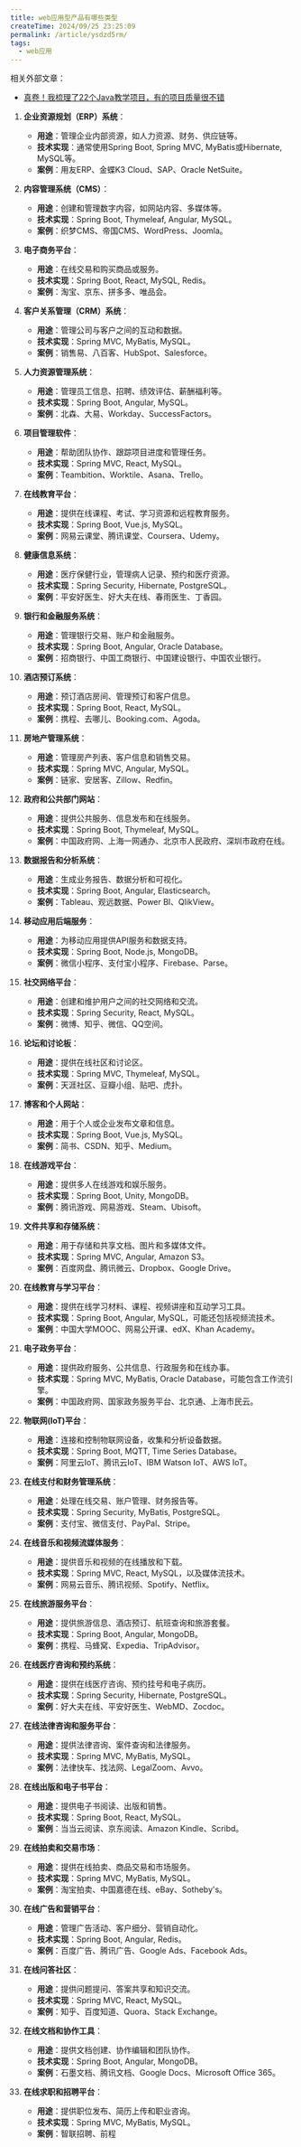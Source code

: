```yaml
---
title: web应用型产品有哪些类型
createTime: 2024/09/25 23:25:09
permalink: /article/ysdzd5rm/
tags:
  - web应用
---
```


相关外部文章：

* [真卷！我梳理了22个Java教学项目，有的项目质量很不错](https://juejin.cn/post/7285540804735402038)

<!-- more -->


1. **企业资源规划（ERP）系统**：
   - **用途**：管理企业内部资源，如人力资源、财务、供应链等。
   - **技术实现**：通常使用Spring Boot, Spring MVC, MyBatis或Hibernate, MySQL等。
   - **案例**：用友ERP、金蝶K3 Cloud、SAP、Oracle NetSuite。

2. **内容管理系统（CMS）**：
   - **用途**：创建和管理数字内容，如网站内容、多媒体等。
   - **技术实现**：Spring Boot, Thymeleaf, Angular, MySQL。
   - **案例**：织梦CMS、帝国CMS、WordPress、Joomla。

3. **电子商务平台**：
   - **用途**：在线交易和购买商品或服务。
   - **技术实现**：Spring Boot, React, MySQL, Redis。
   - **案例**：淘宝、京东、拼多多、唯品会。

4. **客户关系管理（CRM）系统**：
   - **用途**：管理公司与客户之间的互动和数据。
   - **技术实现**：Spring MVC, MyBatis, MySQL。
   - **案例**：销售易、八百客、HubSpot、Salesforce。

5. **人力资源管理系统**：
   - **用途**：管理员工信息、招聘、绩效评估、薪酬福利等。
   - **技术实现**：Spring Boot, Angular, MySQL。
   - **案例**：北森、大易、Workday、SuccessFactors。

6. **项目管理软件**：
   - **用途**：帮助团队协作、跟踪项目进度和管理任务。
   - **技术实现**：Spring MVC, React, MySQL。
   - **案例**：Teambition、Worktile、Asana、Trello。

7. **在线教育平台**：
   - **用途**：提供在线课程、考试、学习资源和远程教育服务。
   - **技术实现**：Spring Boot, Vue.js, MySQL。
   - **案例**：网易云课堂、腾讯课堂、Coursera、Udemy。

8. **健康信息系统**：
   - **用途**：医疗保健行业，管理病人记录、预约和医疗资源。
   - **技术实现**：Spring Security, Hibernate, PostgreSQL。
   - **案例**：平安好医生、好大夫在线、春雨医生、丁香园。

9. **银行和金融服务系统**：
   - **用途**：管理银行交易、账户和金融服务。
   - **技术实现**：Spring Boot, Angular, Oracle Database。
   - **案例**：招商银行、中国工商银行、中国建设银行、中国农业银行。

10. **酒店预订系统**：
    - **用途**：预订酒店房间、管理预订和客户信息。
    - **技术实现**：Spring Boot, React, MySQL。
    - **案例**：携程、去哪儿、Booking.com、Agoda。

11. **房地产管理系统**：
    - **用途**：管理房产列表、客户信息和销售交易。
    - **技术实现**：Spring MVC, Angular, MySQL。
    - **案例**：链家、安居客、Zillow、Redfin。

12. **政府和公共部门网站**：
    - **用途**：提供公共服务、信息发布和在线服务。
    - **技术实现**：Spring Boot, Thymeleaf, MySQL。
    - **案例**：中国政府网、上海一网通办、北京市人民政府、深圳市政府在线。

13. **数据报告和分析系统**：
    - **用途**：生成业务报告、数据分析和可视化。
    - **技术实现**：Spring Boot, Angular, Elasticsearch。
    - **案例**：Tableau、观远数据、Power BI、QlikView。

14. **移动应用后端服务**：
    - **用途**：为移动应用提供API服务和数据支持。
    - **技术实现**：Spring Boot, Node.js, MongoDB。
    - **案例**：微信小程序、支付宝小程序、Firebase、Parse。

15. **社交网络平台**：
    - **用途**：创建和维护用户之间的社交网络和交流。
    - **技术实现**：Spring Security, React, MySQL。
    - **案例**：微博、知乎、微信、QQ空间。

16. **论坛和讨论板**：
    - **用途**：提供在线社区和讨论区。
    - **技术实现**：Spring MVC, Thymeleaf, MySQL。
    - **案例**：天涯社区、豆瓣小组、贴吧、虎扑。

17. **博客和个人网站**：
    - **用途**：用于个人或企业发布文章和信息。
    - **技术实现**：Spring Boot, Vue.js, MySQL。
    - **案例**：简书、CSDN、知乎、Medium。

18. **在线游戏平台**：
    - **用途**：提供多人在线游戏和娱乐服务。
    - **技术实现**：Spring Boot, Unity, MongoDB。
    - **案例**：腾讯游戏、网易游戏、Steam、Ubisoft。

19. **文件共享和存储系统**：
    - **用途**：用于存储和共享文档、图片和多媒体文件。
    - **技术实现**：Spring MVC, Angular, Amazon S3。
    - **案例**：百度网盘、腾讯微云、Dropbox、Google Drive。

20. **在线教育与学习平台**：
    - **用途**：提供在线学习材料、课程、视频讲座和互动学习工具。
    - **技术实现**：Spring Boot, Angular, MySQL，可能还包括视频流技术。
    - **案例**：中国大学MOOC、网易公开课、edX、Khan Academy。

21. **电子政务平台**：
    - **用途**：提供政府服务、公共信息、行政服务和在线办事。
    - **技术实现**：Spring MVC, MyBatis, Oracle Database，可能包含工作流引擎。
    - **案例**：中国政府网、国家政务服务平台、北京通、上海市民云。

22. **物联网(IoT)平台**：
    - **用途**：连接和控制物联网设备，收集和分析设备数据。
    - **技术实现**：Spring Boot, MQTT, Time Series Database。
    - **案例**：阿里云IoT、腾讯云IoT、IBM Watson IoT、AWS IoT。

23. **在线支付和财务管理系统**：
    - **用途**：处理在线交易、账户管理、财务报告等。
    - **技术实现**：Spring Security, MyBatis, PostgreSQL。
    - **案例**：支付宝、微信支付、PayPal、Stripe。

24. **在线音乐和视频流媒体服务**：
    - **用途**：提供音乐和视频的在线播放和下载。
    - **技术实现**：Spring MVC, React, MySQL，以及媒体流技术。
    - **案例**：网易云音乐、腾讯视频、Spotify、Netflix。

25. **在线旅游服务平台**：
    - **用途**：提供旅游信息、酒店预订、航班查询和旅游套餐。
    - **技术实现**：Spring Boot, Angular, MongoDB。
    - **案例**：携程、马蜂窝、Expedia、TripAdvisor。

26. **在线医疗咨询和预约系统**：
    - **用途**：提供在线医疗咨询、预约挂号和电子病历。
    - **技术实现**：Spring Security, Hibernate, PostgreSQL。
    - **案例**：好大夫在线、平安好医生、WebMD、Zocdoc。

27. **在线法律咨询和服务平台**：
    - **用途**：提供法律咨询、案件查询和法律服务。
    - **技术实现**：Spring MVC, MyBatis, MySQL。
    - **案例**：法律快车、找法网、LegalZoom、Avvo。

28. **在线出版和电子书平台**：
    - **用途**：提供电子书阅读、出版和销售。
    - **技术实现**：Spring Boot, React, MySQL。
    - **案例**：当当云阅读、京东阅读、Amazon Kindle、Scribd。

29. **在线拍卖和交易市场**：
    - **用途**：提供在线拍卖、商品交易和市场服务。
    - **技术实现**：Spring MVC, MyBatis, MySQL。
    - **案例**：淘宝拍卖、中国嘉德在线、eBay、Sotheby's。

30. **在线广告和营销平台**：
    - **用途**：管理广告活动、客户细分、营销自动化。
    - **技术实现**：Spring Boot, Angular, Redis。
    - **案例**：百度广告、腾讯广告、Google Ads、Facebook Ads。

31. **在线问答社区**：
    - **用途**：提供问题提问、答案共享和知识交流。
    - **技术实现**：Spring MVC, React, MySQL。
    - **案例**：知乎、百度知道、Quora、Stack Exchange。

32. **在线文档和协作工具**：
    - **用途**：提供文档创建、协作编辑和团队协作。
    - **技术实现**：Spring Boot, Angular, MongoDB。
    - **案例**：石墨文档、腾讯文档、Google Docs、Microsoft Office 365。

33. **在线求职和招聘平台**：
    - **用途**：提供职位发布、简历上传和职业咨询。
    - **技术实现**：Spring MVC, MyBatis, MySQL。
    - **案例**：智联招聘、前程

